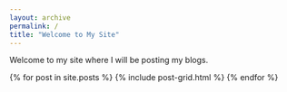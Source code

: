 ```yaml
---
layout: archive
permalink: /
title: "Welcome to My Site"
---
```

Welcome to my site where I will be posting my blogs.
<div class="tiles">
{% for post in site.posts %}
	{% include post-grid.html %}
{% endfor %}
</div><!-- /.tiles -->
